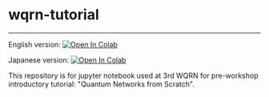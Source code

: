 # wqrn-tutorial
---

English version: 
[![Open In Colab](https://colab.research.google.com/assets/colab-badge.svg)](https://colab.research.google.com/github/sfc-aqua/wqrn-tutorial/blob/main/WQRN_hands_on.ipynb)



Japanese version: 
[![Open In Colab](https://colab.research.google.com/assets/colab-badge.svg)](https://colab.research.google.com/github/sfc-aqua/wqrn-tutorial/blob/main/WQRN_hands_on_ja.ipynb)


This repository is for jupyter notebook used at 3rd WQRN for pre-workshop introductory tutorial: "Quantum Networks from Scratch".


